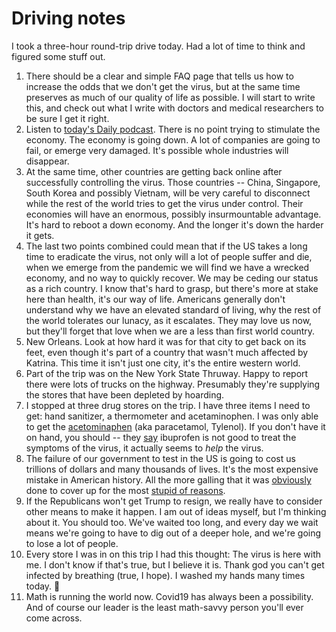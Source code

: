 # Driving notes
I took a three-hour round-trip drive today. Had a lot of time to think and figured some stuff out.
1. There should be a clear and simple FAQ page that tells us how to increase the odds that we don't get the virus, but at the same time preserves as much of our quality of life as possible. I will start to write this, and check out what I write with doctors and medical researchers to be sure I get it right.
2. Listen to <a href="https://www.nytimes.com/2020/03/16/podcasts/the-daily/coronavirus-recession.html">today's Daily podcast</a>. There is no point trying to stimulate the economy. The economy is going down. A lot of companies are going to fail, or emerge very damaged. It's possible whole industries will disappear. 
3. At the same time, other countries are getting back online after successfully controlling the virus. Those countries -- China, Singapore, South Korea and possibly Vietnam, will be very careful to disconnect while the rest of the world tries to get the virus under control. Their economies will have an enormous, possibly insurmountable advantage. It's hard to reboot a down economy. And the longer it's down the harder it gets. 
4. The last two points combined could mean that if the US takes a long time to eradicate the virus, not only will a lot of people suffer and die, when we emerge from the pandemic we will find we have a wrecked economy, and no way to quickly recover. We may be ceding our status as a rich country. I know that's hard to grasp, but there's more at stake here than health, it's our way of life. Americans generally don't understand why we have an elevated standard of living, why the rest of the world tolerates our lunacy, as it escalates. They may love us now, but they'll forget that love when we are a less than first world country. 
5. New Orleans. Look at how hard it was for that city to get back on its feet, even though it's part of a country that wasn't much affected by Katrina. This time it isn't just one city, it's  the entire western world. 
6. Part of the trip was on the New York State Thruway. Happy to report there were lots of trucks on the highway. Presumably they're supplying the stores that have been depleted by hoarding. 
7. I stopped at three drug stores on the trip. I have three items I need to get: hand sanitizer, a thermometer and acetaminophen. I was only able to get the <a href="https://en.wikipedia.org/wiki/Paracetamol">acetominaphen</a> (aka paracetamol, Tylenol). If you don't have it on hand, you should -- they <a href="https://www.cnn.com/2020/03/16/health/coronavirus-ibuprofen-french-health-minister-scn-intl-scli/index.html">say</a> ibuprofen is not good to treat the symptoms of the virus, it actually seems to <i>help</i> the virus. 
8. The failure of our government to test in the US is going to cost us trillions of dollars and many thousands of lives. It's the most expensive mistake in American history. All the more galling that it was <a href="https://en.wikipedia.org/wiki/Occam%27s_razor">obviously</a> done to cover up for the most <a href="https://www.businessinsider.com/trump-keep-passengers-on-grand-princess-cruise-ship-coronavirus-2020-3">stupid of reasons</a>. 
9. If the Republicans won't get Trump to resign, we really have to consider other means to make it happen. I am out of ideas myself, but I'm thinking about it. You should too. We've waited too long, and every day we wait means we're going to have to dig out of a deeper hole, and we're going to lose a lot of people. 
10. Every store I was in on this trip I had this thought: The virus is here with me. I don't know if that's true, but I believe it is. Thank god you can't get infected by breathing (true, I hope). I washed my hands many times today. :soap:
11. Math is running the world now. Covid19 has always been a possibility. And of course our leader is the least math-savvy person you'll ever come across.

